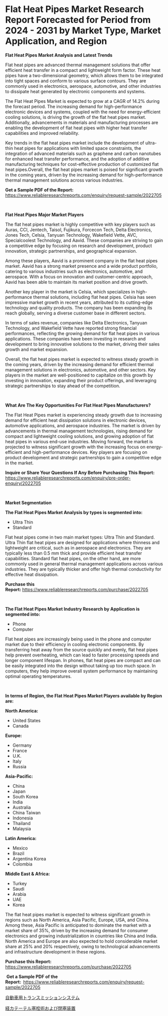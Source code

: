 <p><h1>Flat Heat Pipes Market Research Report Forecasted for Period from 2024 -  2031 by Market Type, Market Application, and Region</h1></p><p><strong>Flat Heat Pipes Market Analysis and Latest Trends</strong></p>
<p><p>Flat heat pipes are advanced thermal management solutions that offer efficient heat transfer in a compact and lightweight form factor. These heat pipes have a two-dimensional geometry, which allows them to be integrated into tight spaces and conform to various surface contours. They are commonly used in electronics, aerospace, automotive, and other industries to dissipate heat generated by electronic components and systems.</p><p>The Flat Heat Pipes Market is expected to grow at a CAGR of 14.2% during the forecast period. The increasing demand for high-performance electronic devices and systems, coupled with the need for energy-efficient cooling solutions, is driving the growth of the flat heat pipes market. Additionally, advancements in materials and manufacturing processes are enabling the development of flat heat pipes with higher heat transfer capabilities and improved reliability.</p><p>Key trends in the flat heat pipes market include the development of ultra-thin heat pipes for applications with limited space constraints, the integration of advanced materials such as graphene and carbon nanotubes for enhanced heat transfer performance, and the adoption of additive manufacturing techniques for cost-effective production of customized flat heat pipes.Overall, the flat heat pipes market is poised for significant growth in the coming years, driven by the increasing demand for high-performance thermal management solutions across various industries.</p></p>
<p><strong>Get a Sample PDF of the Report:&nbsp;</strong> <a href="https://www.reliableresearchreports.com/enquiry/request-sample/2022705">https://www.reliableresearchreports.com/enquiry/request-sample/2022705</a></p>
<p>&nbsp;</p>
<p><strong>Flat Heat Pipes Major Market Players</strong></p>
<p><p>The flat heat pipes market is highly competitive with key players such as Auras, CCI, Jentech, Taisol, Fujikura, Forcecon Tech, Delta Electronics, Jones Tech, Celsia, Tanyuan Technology, Wakefield Vette, AVC, Specialcoolest Technology, and Aavid. These companies are striving to gain a competitive edge by focusing on research and development, product innovation, strategic partnerships, and geographical expansion.</p><p>Among these players, Aavid is a prominent company in the flat heat pipes market. Aavid has a strong market presence and a wide product portfolio, catering to various industries such as electronics, automotive, and aerospace. With a focus on innovation and customer-centric approach, Aavid has been able to maintain its market position and drive growth.</p><p>Another key player in the market is Celsia, which specializes in high-performance thermal solutions, including flat heat pipes. Celsia has seen impressive market growth in recent years, attributed to its cutting-edge technology and quality products. The company has been expanding its reach globally, serving a diverse customer base in different sectors.</p><p>In terms of sales revenue, companies like Delta Electronics, Tanyuan Technology, and Wakefield Vette have reported strong financial performances, reflecting the growing demand for flat heat pipes in various applications. These companies have been investing in research and development to bring innovative solutions to the market, driving their sales growth and market expansion.</p><p>Overall, the flat heat pipes market is expected to witness steady growth in the coming years, driven by the increasing demand for efficient thermal management solutions in electronics, automotive, and other sectors. Key players in the market are well-positioned to capitalize on this growth by investing in innovation, expanding their product offerings, and leveraging strategic partnerships to stay ahead of the competition.</p></p>
<p>&nbsp;</p>
<p><strong>What Are The Key Opportunities For Flat Heat Pipes Manufacturers?</strong></p>
<p><p>The Flat Heat Pipes market is experiencing steady growth due to increasing demand for efficient heat dissipation solutions in electronic devices, automotive applications, and aerospace industries. The market is driven by advancements in thermal management technologies, rising demand for compact and lightweight cooling solutions, and growing adoption of flat heat pipes in various end-use industries. Moving forward, the market is projected to witness significant growth with the increasing focus on energy-efficient and high-performance devices. Key players are focusing on product development and strategic partnerships to gain a competitive edge in the market.</p></p>
<p><strong>Inquire or Share Your Questions If Any Before Purchasing This Report:</strong> <a href="https://www.reliableresearchreports.com/enquiry/pre-order-enquiry/2022705">https://www.reliableresearchreports.com/enquiry/pre-order-enquiry/2022705</a></p>
<p>&nbsp;</p>
<p><strong>Market Segmentation</strong></p>
<p><strong>The Flat Heat Pipes Market Analysis by types is segmented into:</strong></p>
<p><ul><li>Ultra Thin</li><li>Standard</li></ul></p>
<p><p>Flat heat pipes come in two main market types: Ultra Thin and Standard. Ultra Thin flat heat pipes are designed for applications where thinness and lightweight are critical, such as in aerospace and electronics. They are typically less than 0.5 mm thick and provide efficient heat transfer capabilities. Standard flat heat pipes, on the other hand, are more commonly used in general thermal management applications across various industries. They are typically thicker and offer high thermal conductivity for effective heat dissipation.</p></p>
<p><strong>Purchase this Report:&nbsp;</strong><a href="https://www.reliableresearchreports.com/purchase/2022705">https://www.reliableresearchreports.com/purchase/2022705</a></p>
<p>&nbsp;</p>
<p><strong>The Flat Heat Pipes Market Industry Research by Application is segmented into:</strong></p>
<p><ul><li>Phone</li><li>Computer</li></ul></p>
<p><p>Flat heat pipes are increasingly being used in the phone and computer market due to their efficiency in cooling electronic components. By transferring heat away from the source quickly and evenly, flat heat pipes help prevent overheating, which can lead to faster processing speeds and longer component lifespan. In phones, flat heat pipes are compact and can be easily integrated into the design without taking up too much space. In computers, they help improve overall system performance by maintaining optimal operating temperatures.</p></p>
<p>&nbsp;</p>
<p><strong>In terms of Region, the Flat Heat Pipes Market Players available by Region are:</strong></p>
<p>
    <p> <strong> North America: </strong>
        <ul>
            <li>United States</li>
            <li>Canada</li>
        </ul>
        </p> 
    <p> <strong> Europe: </strong>
        <ul>
            <li>Germany</li>
            <li>France</li>
            <li>U.K.</li>
            <li>Italy</li>
            <li>Russia</li>
        </ul>
        </p> 
    <p> <strong> Asia-Pacific: </strong>
        <ul>
            <li>China</li>
            <li>Japan</li>
            <li>South Korea</li>
            <li>India</li>
            <li>Australia</li>
            <li>China Taiwan</li>
            <li>Indonesia</li>
            <li>Thailand</li>
            <li>Malaysia</li>
        </ul>
        </p> 
    <p> <strong> Latin America: </strong>
        <ul>
            <li>Mexico</li>
            <li>Brazil</li>
            <li>Argentina Korea</li>
            <li>Colombia</li>
        </ul>
        </p> 
    <p> <strong> Middle East & Africa: </strong>
        <ul>
            <li>Turkey</li>
            <li>Saudi</li>
            <li>Arabia</li>
            <li>UAE</li>
            <li>Korea</li>
        </ul>
    </p>
    </p>
<p><p>The flat heat pipes market is expected to witness significant growth in regions such as North America, Asia Pacific, Europe, USA, and China. Among these, Asia Pacific is anticipated to dominate the market with a market share of 35%, driven by the increasing demand for consumer electronics and growing industrialization in countries like China and India. North America and Europe are also expected to hold considerable market share at 25% and 20% respectively, owing to technological advancements and infrastructure development in these regions.</p></p>
<p><strong>Purchase this Report: </strong><a href="https://www.reliableresearchreports.com/purchase/2022705">https://www.reliableresearchreports.com/purchase/2022705</a></p>
<p>&nbsp;<strong>Get a Sample PDF of the Report:&nbsp;&nbsp;</strong><a href="https://www.reliableresearchreports.com/enquiry/request-sample/2022705">https://www.reliableresearchreports.com/enquiry/request-sample/2022705</a></p>
<p><strong></strong></p>
<p><p><a href="https://medium.com/@aurelianghideanu2022/%E8%87%AA%E5%8B%95%E8%BB%8A%E3%81%AE%E3%83%88%E3%83%A9%E3%83%B3%E3%82%B9%E3%83%9F%E3%83%83%E3%82%B7%E3%83%A7%E3%83%B3%E3%82%B7%E3%82%B9%E3%83%86%E3%83%A0%E5%B8%82%E5%A0%B4-%E7%A8%AE%E9%A1%9E-%E3%82%A2%E3%83%97%E3%83%AA%E3%82%B1%E3%83%BC%E3%82%B7%E3%83%A7%E3%83%B3-%E3%81%8A%E3%82%88%E3%81%B3%E5%9C%B0%E7%90%86%E3%81%AB%E3%82%88%E3%82%8B%E5%8C%85%E6%8B%AC%E7%9A%84%E8%A9%95%E4%BE%A1-6fd734c6e70c">自動車用トランスミッションシステム</a></p><p><a href="https://medium.com/@annchovey2023/%E3%83%88%E3%83%A9%E3%83%B3%E3%82%B9%E3%82%AB%E3%83%86%E3%83%BC%E3%83%86%E3%83%AB%E5%A1%9E%E6%A0%93%E3%81%8A%E3%82%88%E3%81%B3%E9%96%89%E5%A1%9E%E3%83%87%E3%83%90%E3%82%A4%E3%82%B9%E3%81%AE%E5%B8%82%E5%A0%B4%E3%82%B7%E3%82%A7%E3%82%A2%E3%81%AE%E9%80%B2%E5%8C%96%E3%81%A8%E5%B8%82%E5%A0%B4%E6%88%90%E9%95%B7%E5%8B%95%E5%90%91-2024%E5%B9%B4-2031%E5%B9%B4-8e2e09ab7dc6">経カテーテル塞栓術および閉塞装置</a></p></p>